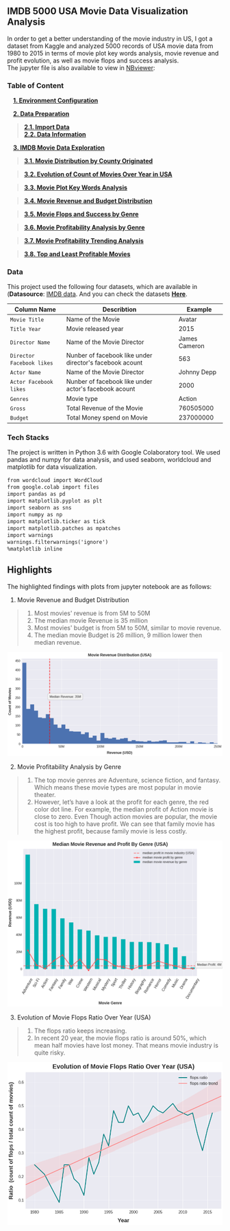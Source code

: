 ## IMDB 5000 USA Movie Data Visualization Analysis 

In order to get a better understanding of the movie industry in US,  I got a dataset from Kaggle and analyzed 5000 records of USA movie data from 1980 to 2015 in terms of movie plot key words analysis, movie revenue and profit evolution, as well as movie flops and success analysis.   
The jupyter file is also available to view in [NBviewer](http://nbviewer.jupyter.org/github/chunfengwu/Data_Visualization/blob/master/IMDB_5000_USA_Movie_Data_Analysis/IMDB_5000_USA_Movie_Data_Visualization_Analysis.ipynb):  

### Table of Content

&#8195;[**1. Environment Configuration**](#1.-Environment-Configuration)


&#8195;[**2. Data Preparation**](#1.-Data-Preparation)
>[**2.1. Import Data**](#2.1.-Import-Data)  
>[**2.2. Data Information**](#2.1.-Data-Information) 

&#8195;[**3. IMDB Movie Data Exploration**](#3.-IMDB-Movie-Data-Exploration)

>[**3.1. Movie Distribution by County Originated**](#3.1.-Movie-Distribution-by-County-Originated)  

>[**3.2. Evolution of Count of Movies Over Year in USA**](#3.2.-Evolution-of-Count-of-Movies-Over-Year-in-USA)  

>[**3.3. Movie Plot Key Words Analysis**](#3.3.-Movie-Plot-Key-Words-Analysis ) 

>[**3.4. Movie Revenue and Budget Distribution**](#3.4.-Movie-Revenue-and-Budget-Distribution) 

>[**3.5. Movie Flops and Success by Genre**](#3.5.-Movie-Flops-and-Success-by-Genre ) 

>[**3.6. Movie Profitability Analysis by Genre**](#3.6.-Movie-Profitability-Analysis-by-Genre) 

>[**3.7. Movie Profitability Trending Analysis**](#3.7.-Movie-Profitability-Trending-Analysis ) 

>[**3.8. Top and Least Profitable Movies**](#3.8.-Top-and-Least-Profitable-Movies ) 

        
### Data 
This project used the following four datasets, which are available in  (**Datasource**: [IMDB data](https://www.kaggle.com/carolzhangdc/imdb-5000).
And you can check the datasets [**Here**](https://github.com/chunfengwu/Data_Visualization/tree/master/IMDB_5000_USA_Movie_Data_Analysis/datasets).


|Column Name | Describtion | Example  | 
|--|--|--|
| `Movie Title` |  Name of the Movie  |  Avatar | 
| `Title Year` |  Movie released year  |  2015 | 
| `Director Name` |  Name of the Movie Director  | James Cameron |
| `Director Facebook likes` |  Nunber of facebook like under director's facebook acount  | 563 |
| `Actor Name` |  Name of the Movie Director  | Johnny Depp |
| `Actor Facebook likes` |  Nunber of facebook like under actor's facebook acount  | 2000 |
| `Genres` |  Movie type  | Action |
| `Gross` |  Total Revenue of the Movie  | 760505000 |
| `Budget` |  Total Money spend on Movie  | 237000000 |


### Tech Stacks
The project is written in Python 3.6 with Google Colaboratory tool. We used pandas and numpy for data analysis, and used seaborn, worldcloud and matplotlib for data visualization.
```
from wordcloud import WordCloud
from google.colab import files
import pandas as pd
import matplotlib.pyplot as plt
import seaborn as sns
import numpy as np
import matplotlib.ticker as tick
import matplotlib.patches as mpatches
import warnings
warnings.filterwarnings('ignore')
%matplotlib inline
 ```

## Highlights 
The highlighted findings with plots from jupyter notebook are as follows: 
1. Movie Revenue and Budget Distribution  
>1.  Most movies' revenue is from 5M to 50M
>2.  The median movie Revenue is 35 million
>3.  Most movies' budget is from 5M to 50M, similar to movie revenue.
>4.  The median movie Budget is 26 million, 9 million lower then median revenue. 

![png](./pics/revenue.png) 

2. Movie Profitability Analysis by Genre        
>1.  The top movie genres are Adventure, science fiction, and fantasy. Which means these movie types are most popular in movie theater.  
>2.  However, let’s have a look at the profit for each genre, the red color dot line. For example, the median profit of Action movie is close to zero. Even Though action movies are popular,  the movie cost is too high to have profit.  We can see that family movie has the highest profit, because family movie is less costly.  



![png](./pics/profit_by_genre.png)


3. Evolution of Movie Flops Ratio Over Year (USA)   
>1. The flops ratio keeps increasing.   
>2. In recent 20 year, the movie flops ratio is around 50%, which mean half movies have lost money. That means movie industry is quite risky.
  

![png](./pics/flops_ratio.png)   


